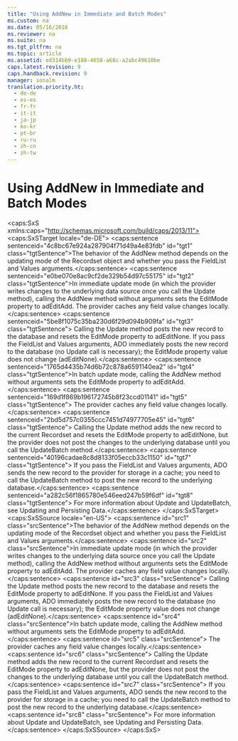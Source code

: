 ```yaml
---
title: "Using AddNew in Immediate and Batch Modes"
ms.custom: na
ms.date: 05/16/2016
ms.reviewer: na
ms.suite: na
ms.tgt_pltfrm: na
ms.topic: article
ms.assetid: ed314bb9-e188-4658-a68c-a2abc49610be
caps.latest.revision: 9
caps.handback.revision: 9
manager: sonalm
translation.priority.ht: 
  - de-de
  - es-es
  - fr-fr
  - it-it
  - ja-jp
  - ko-kr
  - pt-br
  - ru-ru
  - zh-cn
  - zh-tw
---
```

# Using AddNew in Immediate and Batch Modes
<?xml version="1.0" encoding="utf-8"?>
<caps:SxS xmlns:caps="http://schemas.microsoft.com/build/caps/2013/11">
  <caps:SxSTarget locale="de-DE">
    <developerReferenceWithoutSyntaxDocument xsi:schemaLocation="http://ddue.schemas.microsoft.com/authoring/2003/5 http://dduestorage.blob.core.windows.net/ddueschema/developer.xsd" xmlns="http://ddue.schemas.microsoft.com/authoring/2003/5" xmlns:xlink="http://www.w3.org/1999/xlink" xmlns:xsi="http://www.w3.org/2001/XMLSchema-instance">
      <introduction>
        <para>
          <caps:sentence sentenceid="4c8bc67e924a287904f71d49a4e83fdb" id="tgt1" class="tgtSentence">The behavior of the <legacyBold>AddNew</legacyBold> method depends on the updating mode of the <legacyBold>Recordset</legacyBold> object and whether you pass the <legacyItalic>FieldList</legacyItalic> and <legacyItalic>Values</legacyItalic> arguments.</caps:sentence>
        </para>
        <para>
          <caps:sentence sentenceid="e0be070e8ac9cf2de329b54d97c55175" id="tgt2" class="tgtSentence">In immediate update mode (in which the provider writes changes to the underlying data source once you call the <legacyBold>Update</legacyBold> method), calling the <legacyBold>AddNew</legacyBold> method without arguments sets the <legacyBold>EditMode</legacyBold> property to <legacyBold>adEditAdd.</legacyBold> The provider caches any field value changes locally.</caps:sentence>
          <caps:sentence sentenceid="5be8f1075c35ba230d6f29d094b909fa" id="tgt3" class="tgtSentence"> Calling the <legacyBold>Update</legacyBold> method posts the new record to the database and resets the <legacyBold>EditMode</legacyBold> property to <legacyBold>adEditNone.</legacyBold> If you pass the <legacyItalic>FieldList</legacyItalic> and <legacyItalic>Values</legacyItalic> arguments, ADO immediately posts the new record to the database (no <legacyBold>Update</legacyBold> call is necessary); the <legacyBold>EditMode</legacyBold> property value does not change (<legacyBold>adEditNone</legacyBold>).</caps:sentence>
        </para>
        <para>
          <caps:sentence sentenceid="1765d4435b74d6b72c878a6591140ea2" id="tgt4" class="tgtSentence">In batch update mode, calling the <legacyBold>AddNew</legacyBold> method without arguments sets the <legacyBold>EditMode</legacyBold> property to <legacyBold>adEditAdd</legacyBold>.</caps:sentence>
          <caps:sentence sentenceid="169d1f869b196172745b8f23ccd01141" id="tgt5" class="tgtSentence"> The provider caches any field value changes locally.</caps:sentence>
          <caps:sentence sentenceid="2bd5d757c0355ccc7451d74977705e45" id="tgt6" class="tgtSentence"> Calling the <legacyBold>Update</legacyBold> method adds the new record to the current <legacyBold>Recordset</legacyBold> and resets the <legacyBold>EditMode</legacyBold> property to <legacyBold>adEditNone</legacyBold>, but the provider does not post the changes to the underlying database until you call the <legacyBold>UpdateBatch</legacyBold> method.</caps:sentence>
          <caps:sentence sentenceid="40196cadae8c8d8133f05eccb33c1150" id="tgt7" class="tgtSentence"> If you pass the <legacyItalic>FieldList</legacyItalic> and <legacyItalic>Values</legacyItalic> arguments, ADO sends the new record to the provider for storage in a cache; you need to call the <legacyBold>UpdateBatch</legacyBold> method to post the new record to the underlying database.</caps:sentence>
          <caps:sentence sentenceid="a282c56f1865780e546eed247b59f6df" id="tgt8" class="tgtSentence"> For more information about <legacyBold>Update</legacyBold> and <legacyBold>UpdateBatch</legacyBold>, see <legacyLink xlink:href="8dc27274-4f96-43d1-913c-4ff7d01b9a27">Updating and Persisting Data</legacyLink>.</caps:sentence>
        </para>
      </introduction>
      <relatedTopics></relatedTopics>
    </developerReferenceWithoutSyntaxDocument>
  </caps:SxSTarget>
  <caps:SxSSource locale="en-US">
    <developerReferenceWithoutSyntaxDocument xsi:schemaLocation="http://ddue.schemas.microsoft.com/authoring/2003/5 http://dduestorage.blob.core.windows.net/ddueschema/developer.xsd" xmlns="http://ddue.schemas.microsoft.com/authoring/2003/5" xmlns:xlink="http://www.w3.org/1999/xlink" xmlns:xsi="http://www.w3.org/2001/XMLSchema-instance">
      <introduction>
        <para>
          <caps:sentence id="src1" class="srcSentence">The behavior of the <legacyBold>AddNew</legacyBold> method depends on the updating mode of the <legacyBold>Recordset</legacyBold> object and whether you pass the <legacyItalic>FieldList</legacyItalic> and <legacyItalic>Values</legacyItalic> arguments.</caps:sentence>
        </para>
        <para>
          <caps:sentence id="src2" class="srcSentence">In immediate update mode (in which the provider writes changes to the underlying data source once you call the <legacyBold>Update</legacyBold> method), calling the <legacyBold>AddNew</legacyBold> method without arguments sets the <legacyBold>EditMode</legacyBold> property to <legacyBold>adEditAdd.</legacyBold> The provider caches any field value changes locally.</caps:sentence>
          <caps:sentence id="src3" class="srcSentence"> Calling the <legacyBold>Update</legacyBold> method posts the new record to the database and resets the <legacyBold>EditMode</legacyBold> property to <legacyBold>adEditNone.</legacyBold> If you pass the <legacyItalic>FieldList</legacyItalic> and <legacyItalic>Values</legacyItalic> arguments, ADO immediately posts the new record to the database (no <legacyBold>Update</legacyBold> call is necessary); the <legacyBold>EditMode</legacyBold> property value does not change (<legacyBold>adEditNone</legacyBold>).</caps:sentence>
        </para>
        <para>
          <caps:sentence id="src4" class="srcSentence">In batch update mode, calling the <legacyBold>AddNew</legacyBold> method without arguments sets the <legacyBold>EditMode</legacyBold> property to <legacyBold>adEditAdd</legacyBold>.</caps:sentence>
          <caps:sentence id="src5" class="srcSentence"> The provider caches any field value changes locally.</caps:sentence>
          <caps:sentence id="src6" class="srcSentence"> Calling the <legacyBold>Update</legacyBold> method adds the new record to the current <legacyBold>Recordset</legacyBold> and resets the <legacyBold>EditMode</legacyBold> property to <legacyBold>adEditNone</legacyBold>, but the provider does not post the changes to the underlying database until you call the <legacyBold>UpdateBatch</legacyBold> method.</caps:sentence>
          <caps:sentence id="src7" class="srcSentence"> If you pass the <legacyItalic>FieldList</legacyItalic> and <legacyItalic>Values</legacyItalic> arguments, ADO sends the new record to the provider for storage in a cache; you need to call the <legacyBold>UpdateBatch</legacyBold> method to post the new record to the underlying database.</caps:sentence>
          <caps:sentence id="src8" class="srcSentence"> For more information about <legacyBold>Update</legacyBold> and <legacyBold>UpdateBatch</legacyBold>, see <legacyLink xlink:href="8dc27274-4f96-43d1-913c-4ff7d01b9a27">Updating and Persisting Data</legacyLink>.</caps:sentence>
        </para>
      </introduction>
      <relatedTopics></relatedTopics>
    </developerReferenceWithoutSyntaxDocument>
  </caps:SxSSource>
</caps:SxS>